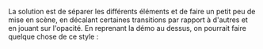La solution est de séparer les différents éléments et de faire un petit peu de mise en scène, en décalant certaines transitions par rapport à d'autres et en jouant sur l'opacité. En reprenant la démo au dessus, on pourrait faire quelque chose de ce style&nbsp;:
